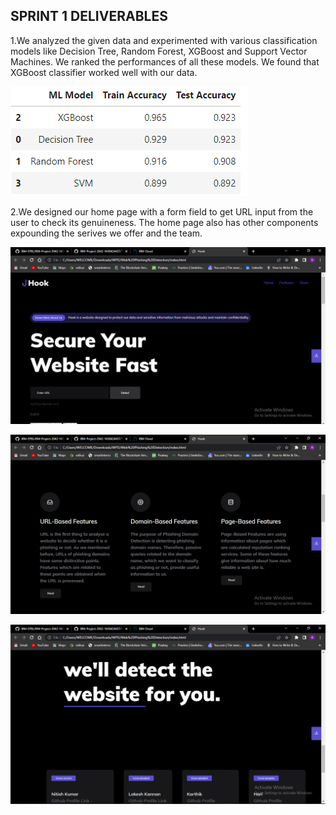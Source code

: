 
##                                                             SPRINT 1 DELIVERABLES

1.We analyzed the given data and experimented with various classification models like Decision Tree, Random Forest, XGBoost and Support Vector Machines. We ranked the performances of all these models. We found that XGBoost classifier worked well with our data.

![This is an image](https://github.com/IBM-EPBL/IBM-Project-2042-1658424437/blob/main/Project%20Development%20Phase/Sprint%201/Model.png)

2.We designed our home page with a form field to get URL input from the user to check its genuineness. The home page also has other components expounding the serives we offer and the team.

![This is an image](https://github.com/IBM-EPBL/IBM-Project-2042-1658424437/blob/main/Task%20And%20Progess/Application%20Building/Home%20Page.png)

![This is an image](https://github.com/IBM-EPBL/IBM-Project-2042-1658424437/blob/main/Task%20And%20Progess/Application%20Building/Home%20Page%202.png)

![This is an image](https://github.com/IBM-EPBL/IBM-Project-2042-1658424437/blob/main/Task%20And%20Progess/Application%20Building/Home%20Page%203.png)

